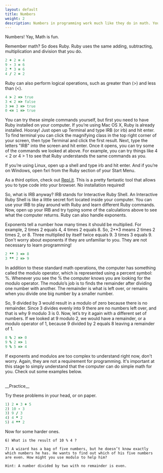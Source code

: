 ```yaml
---
layout: default
title: Numbers
weight: 2
description: Numbers in programming work much like they do in math. You can add, subtract, multiply, divide and more...
---
```


Numbers! Yay, Math is fun.

Remember math? So does Ruby. Ruby uses the same adding, subtracting, multiplication and division that you do.

```ruby
2 + 2 = 4
9 - 3 = 6
2 * 3 = 6
4 / 2 = 2
```

Ruby can also perform logical operations, such as greater than (>) and less than (<).

```ruby
4 > 2 => true
3 < 2 => false
3 >= 3 => true
0 <= 1 => true
```

You can try these simple commands yourself, but first you need to have Ruby installed on your computer.
If you’re using Mac OS X, Ruby is already installed. Hooray! Just open up Terminal and type IRB  (or irb) and hit enter. To find terminal you can click the magnifying class in the top right corner of your screen, then type Terminal and click the first result. Next, type the letters "IRB" into the screen and hit enter. Once it opens, you can try some of the commands we looked at above. For example, you can try things like 4 < 2 or 4 > 1 to see that Ruby understands the same commands as you.

If you’re using Linux, open up a shell and type irb and hit enter.
And if you’re on Windows, open fxri from the Ruby section of your Start Menu.

As a third option, check out <a href="http://repl.it/languages/Ruby" target="_blank">Repl.it</a>. This is a pretty fantastic tool that allows you to type code into your browser. No installation required!

So, what is IRB anyway?
IRB stands for Interactive Ruby Shell. An Interactive Ruby Shell is like a little secret fort located inside your computer. You can use your IRB to play around with Ruby and learn different Ruby commands. Now, open up your IRB and try typing some of the calculations above to see what the computer returns.
Ruby can also handle exponents.

Exponents tell a number how many times it should be multiplied. For example, 2 times 2 equals 4, 4 times 2 equals 8. So, 2**3 means 2 times 2 times 2, or 8. Three multiplied by itself twice equals 9. 3 times 3 equals 9. Don't worry about exponents if they are unfamiliar to you. They are not necessary to learn programming!

```ruby
2 ** 3 => 8
3 ** 2 => 9
```

In addition to these standard math operations, the computer has something called the modulo operator, which is represented using a percent symbol: %. Whenever you see the % the computer knows you are looking for the modulo operator. The modulo’s job is to finds the remainder after dividing one number with another. The remainder is what is left over, or remains when you divide one big number by a smaller number.

So, 9 divided by 3 would result in a modulo of zero because there is no remainder. Since 3 divides evenly into 9 there are no numbers left over, and that is why 9 modulo 3 is 0. Now, let’s try it again with a different set of numbers. If we looked at 9 modulo 2, we would have a remainder, or a modulo operator of 1, because 9 divided by 2 equals 8 leaving a remainder of 1.

```ruby
8 % 2 => 0
9 % 2 => 1
9 % 5 => 4
```

If exponents and modulos are too complex to understand right now, don't worry. Again, they are not a requirement for programming. It's important at this stage to simply understand that the computer can do simple math for you. Check out some examples below.

<br />
__Practice__

Try these problems in your head, or on paper.

```ruby
1) 2 + 3 + 5
2) 10 - 3
3) 9 / 3
4) 4 * 2
5) 4 ** 2
```

Now for some harder ones.

```
6) What is the result of 10 % 4 ?
```

```
7) A wizard has a bag of five numbers, but he doesn’t know exactly
which numbers he has. He wants to find out which of his five numbers
are even. How might you use modulo to help him?

Hint: A number divided by two with no remainder is even.
```